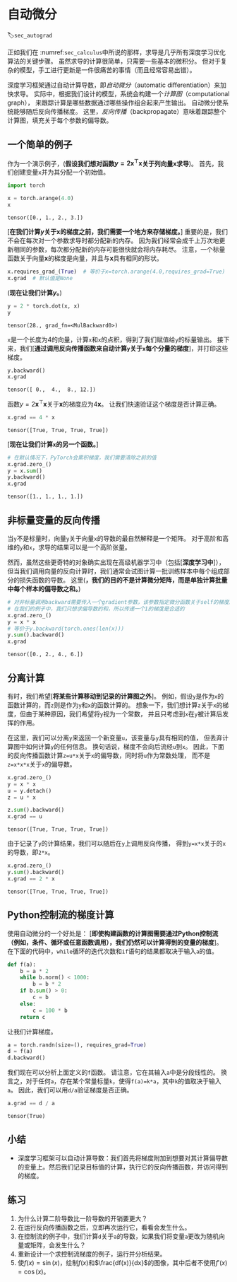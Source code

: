 # 自动微分
:label:`sec_autograd`

正如我们在 :numref:`sec_calculus`中所说的那样，求导是几乎所有深度学习优化算法的关键步骤。
虽然求导的计算很简单，只需要一些基本的微积分。
但对于复杂的模型，手工进行更新是一件很痛苦的事情（而且经常容易出错）。

深度学习框架通过自动计算导数，即*自动微分*（automatic differentiation）来加快求导。
实际中，根据我们设计的模型，系统会构建一个*计算图*（computational graph），
来跟踪计算是哪些数据通过哪些操作组合起来产生输出。
自动微分使系统能够随后反向传播梯度。
这里，*反向传播*（backpropagate）意味着跟踪整个计算图，填充关于每个参数的偏导数。

## 一个简单的例子

作为一个演示例子，(**假设我们想对函数$y=2\mathbf{x}^{\top}\mathbf{x}$关于列向量$\mathbf{x}$求导**)。
首先，我们创建变量`x`并为其分配一个初始值。



```python
import torch

x = torch.arange(4.0)
x
```




    tensor([0., 1., 2., 3.])



[**在我们计算$y$关于$\mathbf{x}$的梯度之前，我们需要一个地方来存储梯度。**]
重要的是，我们不会在每次对一个参数求导时都分配新的内存。
因为我们经常会成千上万次地更新相同的参数，每次都分配新的内存可能很快就会将内存耗尽。
注意，一个标量函数关于向量$\mathbf{x}$的梯度是向量，并且与$\mathbf{x}$具有相同的形状。



```python
x.requires_grad_(True)  # 等价于x=torch.arange(4.0,requires_grad=True)
x.grad  # 默认值是None
```

(**现在让我们计算$y$。**)



```python
y = 2 * torch.dot(x, x)
y
```




    tensor(28., grad_fn=<MulBackward0>)



`x`是一个长度为4的向量，计算`x`和`x`的点积，得到了我们赋值给`y`的标量输出。
接下来，我们[**通过调用反向传播函数来自动计算`y`关于`x`每个分量的梯度**]，并打印这些梯度。



```python
y.backward()
x.grad
```




    tensor([ 0.,  4.,  8., 12.])



函数$y=2\mathbf{x}^{\top}\mathbf{x}$关于$\mathbf{x}$的梯度应为$4\mathbf{x}$。
让我们快速验证这个梯度是否计算正确。



```python
x.grad == 4 * x
```




    tensor([True, True, True, True])



[**现在让我们计算`x`的另一个函数。**]



```python
# 在默认情况下，PyTorch会累积梯度，我们需要清除之前的值
x.grad.zero_()
y = x.sum()
y.backward()
x.grad
```




    tensor([1., 1., 1., 1.])



## 非标量变量的反向传播

当`y`不是标量时，向量`y`关于向量`x`的导数的最自然解释是一个矩阵。
对于高阶和高维的`y`和`x`，求导的结果可以是一个高阶张量。

然而，虽然这些更奇特的对象确实出现在高级机器学习中（包括[**深度学习中**]），
但当我们调用向量的反向计算时，我们通常会试图计算一批训练样本中每个组成部分的损失函数的导数。
这里(**，我们的目的不是计算微分矩阵，而是单独计算批量中每个样本的偏导数之和。**)



```python
# 对非标量调用backward需要传入一个gradient参数，该参数指定微分函数关于self的梯度。
# 在我们的例子中，我们只想求偏导数的和，所以传递一个1的梯度是合适的
x.grad.zero_()
y = x * x
# 等价于y.backward(torch.ones(len(x)))
y.sum().backward()
x.grad
```




    tensor([0., 2., 4., 6.])



## 分离计算

有时，我们希望[**将某些计算移动到记录的计算图之外**]。
例如，假设`y`是作为`x`的函数计算的，而`z`则是作为`y`和`x`的函数计算的。
想象一下，我们想计算`z`关于`x`的梯度，但由于某种原因，我们希望将`y`视为一个常数，
并且只考虑到`x`在`y`被计算后发挥的作用。

在这里，我们可以分离`y`来返回一个新变量`u`，该变量与`y`具有相同的值，
但丢弃计算图中如何计算`y`的任何信息。
换句话说，梯度不会向后流经`u`到`x`。
因此，下面的反向传播函数计算`z=u*x`关于`x`的偏导数，同时将`u`作为常数处理，
而不是`z=x*x*x`关于`x`的偏导数。



```python
x.grad.zero_()
y = x * x
u = y.detach()
z = u * x

z.sum().backward()
x.grad == u
```




    tensor([True, True, True, True])



由于记录了`y`的计算结果，我们可以随后在`y`上调用反向传播，
得到`y=x*x`关于的`x`的导数，即`2*x`。



```python
x.grad.zero_()
y.sum().backward()
x.grad == 2 * x
```




    tensor([True, True, True, True])



## Python控制流的梯度计算

使用自动微分的一个好处是：
[**即使构建函数的计算图需要通过Python控制流（例如，条件、循环或任意函数调用），我们仍然可以计算得到的变量的梯度**]。
在下面的代码中，`while`循环的迭代次数和`if`语句的结果都取决于输入`a`的值。



```python
def f(a):
    b = a * 2
    while b.norm() < 1000:
        b = b * 2
    if b.sum() > 0:
        c = b
    else:
        c = 100 * b
    return c
```

让我们计算梯度。



```python
a = torch.randn(size=(), requires_grad=True)
d = f(a)
d.backward()
```

我们现在可以分析上面定义的`f`函数。
请注意，它在其输入`a`中是分段线性的。
换言之，对于任何`a`，存在某个常量标量`k`，使得`f(a)=k*a`，其中`k`的值取决于输入`a`。
因此，我们可以用`d/a`验证梯度是否正确。



```python
a.grad == d / a
```




    tensor(True)



## 小结

* 深度学习框架可以自动计算导数：我们首先将梯度附加到想要对其计算偏导数的变量上。然后我们记录目标值的计算，执行它的反向传播函数，并访问得到的梯度。

## 练习

1. 为什么计算二阶导数比一阶导数的开销要更大？
1. 在运行反向传播函数之后，立即再次运行它，看看会发生什么。
1. 在控制流的例子中，我们计算`d`关于`a`的导数，如果我们将变量`a`更改为随机向量或矩阵，会发生什么？
1. 重新设计一个求控制流梯度的例子，运行并分析结果。
1. 使$f(x)=\sin(x)$，绘制$f(x)$和$\frac{df(x)}{dx}$的图像，其中后者不使用$f'(x)=\cos(x)$。




